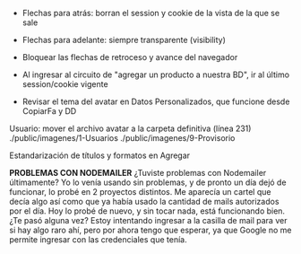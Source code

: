 - Flechas para atrás: borran el session y cookie de la vista de la que se sale
- Flechas para adelante: siempre transparente (visibility)

- Bloquear las flechas de retroceso y avance del navegador
- Al ingresar al circuito de "agregar un producto a nuestra BD", ir al último session/cookie vigente

- Revisar el tema del avatar en Datos Personalizados, que funcione desde CopiarFa y DD

Usuario: mover el archivo avatar a la carpeta definitiva (línea 231)
	./public/imagenes/1-Usuarios
	./public/imagenes/9-Provisorio

Estandarización de títulos y formatos en Agregar

**PROBLEMAS CON NODEMAILER**
¿Tuviste problemas con Nodemailer últimamente? Yo lo venía usando sin problemas, y de pronto un día dejó de funcionar, lo probé en 2 proyectos distintos. Me aparecía un cartel que decía algo así como que ya había usado la cantidad de mails autorizados por el día. Hoy lo probé de nuevo, y sin tocar nada, está funcionando bien. ¿Te pasó alguna vez? 
Estoy intentando ingresar a la casilla de mail para ver si hay algo raro ahí, pero por ahora tengo que esperar, ya que Google no me permite ingresar con las credenciales que tenía.